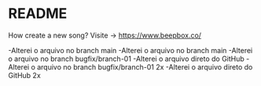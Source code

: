 # README #

How create a new song?
Visite -> https://www.beepbox.co/

-Alterei o arquivo no branch main
-Alterei o arquivo no branch main
-Alterei o arquivo no branch bugfix/branch-01
-Alterei o arquivo direto do GitHub
-Alterei o arquivo no branch bugfix/branch-01 2x
-Alterei o arquivo direto do GitHub 2x

